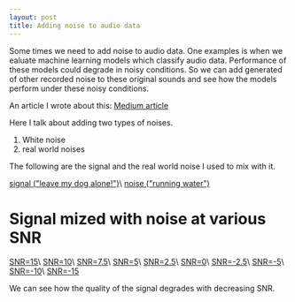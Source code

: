 ```yaml
---
layout: post
title: Adding noise to audio data
---
```


Some times we need to add noise to audio data. One examples is when we ealuate machine learning models 
which classify audio data. Performance of these models could degrade in noisy conditions. So we can add 
generated of other recorded noise to these original sounds and see how the models perform under these noisy conditions.

An article I wrote about this: 
[Medium article](https://medium.com/@lnw8px/adding-noise-to-audio-clips-5d8cee24ccb8)

Here I talk about adding two types of noises.
1. White noise
2. real world noises

The following are the signal and the real world noise I used to mix with it.

[signal ("leave my dog alone!")](/audio/mixing_noise/signal.wav)\\
[noise ("running water")](/audio/mixing_noise/noise.wav)

# Signal mized with noise at various SNR
[SNR=15](/audio/mixing_noise/signal_noise_SNR=30.wav)\\
[SNR=10](/audio/mixing_noise/signal_noise_SNR=20.wav)\\
[SNR=7.5](/audio/mixing_noise/signal_noise_SNR=15.wav)\\
[SNR=5](/audio/mixing_noise/signal_noise_SNR=10.wav)\\
[SNR=2.5](/audio/mixing_noise/signal_noise_SNR=5.wav)\\
[SNR=0](/audio/mixing_noise/signal_noise_SNR=0.wav)\\
[SNR=-2.5](/audio/mixing_noise/signal_noise_SNR=-5.wav)\\
[SNR=-5](/audio/mixing_noise/signal_noise_SNR=-10.wav)\\
[SNR=-10](/audio/mixing_noise/signal_noise_SNR=-20.wav)\\
[SNR=-15](/audio/mixing_noise/signal_noise_SNR=-30.wav)


We can see how the quality of the signal degrades with decreasing SNR.




